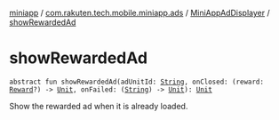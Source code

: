 [miniapp](../../index.md) / [com.rakuten.tech.mobile.miniapp.ads](../index.md) / [MiniAppAdDisplayer](index.md) / [showRewardedAd](./show-rewarded-ad.md)

# showRewardedAd

`abstract fun showRewardedAd(adUnitId: `[`String`](https://kotlinlang.org/api/latest/jvm/stdlib/kotlin/-string/index.html)`, onClosed: (reward: `[`Reward`](../-reward/index.md)`?) -> `[`Unit`](https://kotlinlang.org/api/latest/jvm/stdlib/kotlin/-unit/index.html)`, onFailed: (`[`String`](https://kotlinlang.org/api/latest/jvm/stdlib/kotlin/-string/index.html)`) -> `[`Unit`](https://kotlinlang.org/api/latest/jvm/stdlib/kotlin/-unit/index.html)`): `[`Unit`](https://kotlinlang.org/api/latest/jvm/stdlib/kotlin/-unit/index.html)

Show the rewarded ad when it is already loaded.

